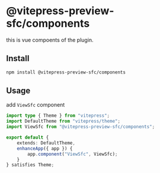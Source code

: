 # @vitepress-preview-sfc/components

this is vue compoents of the plugin.

## Install

```bash
npm install @vitepress-preview-sfc/components
```

## Usage

add `ViewSfc` component

```ts
import type { Theme } from "vitepress";
import DefaultTheme from "vitepress/theme";
import ViewSfc from "@vitepress-preview-sfc/components";

export default {
	extends: DefaultTheme,
	enhanceApp({ app }) {
		app.component("ViewSfc", ViewSfc);
	}
} satisfies Theme;
```
